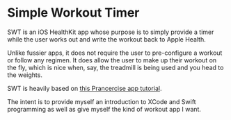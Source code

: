 # Simple Workout Timer

SWT is an iOS HealthKit app whose purpose is to simply provide
a timer while the user works out and write the workout back
to Apple Health.

Unlike fussier apps, it does not require the user to pre-configure
a workout or follow any regimen. It does allow the user to make up
their workout on the fly, which is nice when, say, the treadmill
is being used and you head to the weights.

SWT is heavily based on [this Prancercise app tutorial](https://www.raywenderlich.com/159019).

The intent is to provide myself an introduction to XCode and Swift
programming as well as give myself the kind of workout app I want.
